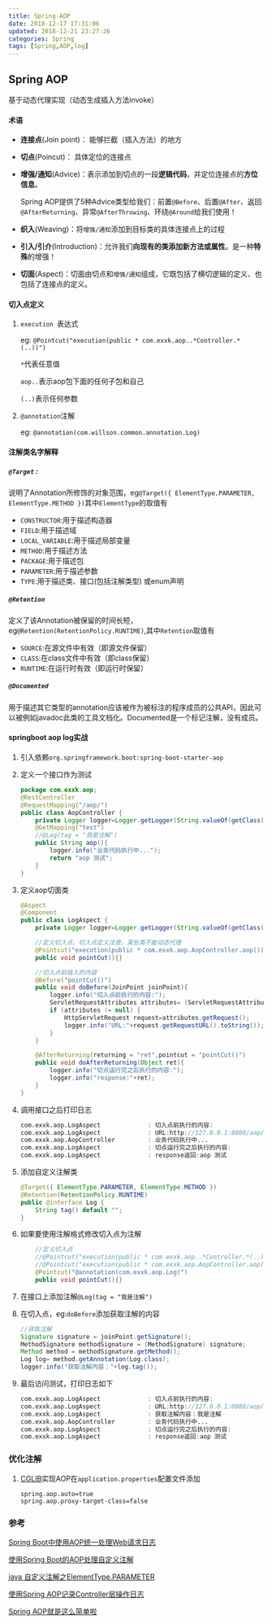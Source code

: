 ```yaml
---
title: Spring-AOP
date: 2018-12-17 17:31:06
updated: 2018-12-21 23:27:26
categories: Spring
tags: [Spring,AOP,log]
---
```


## Spring AOP

基于动态代理实现（动态生成插入方法invoke）

#### 术语

* **连接点**(Join point)： 能够拦截（插入方法）的地方

* **切点**(Poincut)： 具体定位的连接点

* **增强/通知**(Advice)：表示添加到切点的一段**逻辑代码**，并定位连接点的**方位信息**。

  Spring AOP提供了5种Advice类型给我们：前置`@Before`、后置`@After`、返回`@AfterReturning`、异常`@AfterThrowing`、环绕`@Around`给我们使用！

* **织入**(Weaving)：将`增强/通知`添加到目标类的具体连接点上的过程

* **引入/引介**(Introduction)：允许我们**向现有的类添加新方法或属性**。是一种**特殊**的增强！

* **切面**(Aspect)：切面由切点和`增强/通知`组成，它既包括了横切逻辑的定义、也包括了连接点的定义。

#### 切入点定义

1. `execution `表达式

   eg:  `@Pointcut("execution(public * com.exxk.aop..*Controller.*(..))")` 

   `*`代表任意值

   `aop..`表示aop包下面的任何子包和自己

   `(..)`表示任何参数

2. `@annotation`注解

   eg: `@annotation(com.willson.common.annotation.Log)`

#### 注解类名字解释

##### `@Target` :

说明了Annotation所修饰的对象范围，eg`@Target({ ElementType.PARAMETER, ElementType.METHOD })`其中`ElementType`的取值有

* `CONSTRUCTOR`:用于描述构造器
* `FIELD`:用于描述域
* `LOCAL_VARIABLE`:用于描述局部变量
* `METHOD`:用于描述方法
* `PACKAGE`:用于描述包
* `PARAMETER`:用于描述参数
* `TYPE`:用于描述类、接口(包括注解类型) 或enum声明

##### `@Retention`

定义了该Annotation被保留的时间长短，eg`@Retention(RetentionPolicy.RUNTIME)`,其中`Retention`取值有

* `SOURCE`:在源文件中有效（即源文件保留）
* `CLASS`:在class文件中有效（即class保留）
* `RUNTIME`:在运行时有效（即运行时保留）

##### `@Documented`

 用于描述其它类型的annotation应该被作为被标注的程序成员的公共API，因此可以被例如javadoc此类的工具文档化。Documented是一个标记注解，没有成员。

#### springboot aop log实战

1. 引入依赖`org.springframework.boot:spring-boot-starter-aop`

2. 定义一个接口作为测试

   ```java
   package com.exxk.aop;
   @RestController
   @RequestMapping("/aop/")
   public class AopController {
       private Logger logger=Logger.getLogger(String.valueOf(getClass()));
       @GetMapping("test")
       //@Log(tag = "我是注解")
       public String aop(){
           logger.info("业务代码执行中...");
           return "aop 测试";
       }
   }
   ```

3. 定义aop切面类

   ```java
   @Aspect
   @Component
   public class LogAspect {
       private Logger logger=Logger.getLogger(String.valueOf(getClass()));
   
       //定义切入点，切入点定义注意，某些类不能动态代理
       @Pointcut("execution(public * com.exxk.aop.AopController.aop())")
       public void pointCut(){}
   
       //切入点前插入的内容
       @Before("pointCut()")
       public void doBefore(JoinPoint joinPoint){
           logger.info("切入点前执行的内容:");
           ServletRequestAttributes attributes= (ServletRequestAttributes) RequestContextHolder.getRequestAttributes();
           if (attributes != null) {
               HttpServletRequest request=attributes.getRequest();
               logger.info("URL:"+request.getRequestURL().toString());
           }
       }
   
       @AfterReturning(returning = "ret",pointcut = "pointCut()")
       public void doAfterReturning(Object ret){
           logger.info("切点运行完之后执行的内容:");
           logger.info("response:"+ret);
       }
   }
   ```

4. 调用接口之后打印日志

   ```verilog
   com.exxk.aop.LogAspect             : 切入点前执行的内容:
   com.exxk.aop.LogAspect             : URL:http://127.0.0.1:8080/aop/test
   com.exxk.aop.AopController         : 业务代码执行中...
   com.exxk.aop.LogAspect             : 切点运行完之后执行的内容:
   com.exxk.aop.LogAspect             : response返回:aop 测试
   ```

5. 添加自定义注解类

   ```java
   @Target({ ElementType.PARAMETER, ElementType.METHOD })
   @Retention(RetentionPolicy.RUNTIME)
   public @interface Log {
       String tag() default "";
   }
   ```

6. 如果要使用注解格式修改切入点为注解

   ```java
       //定义切入点
       //@Pointcut("execution(public * com.exxk.aop..*Controller.*(..))")
       //@Pointcut("execution(public * com.exxk.aop.AopController.aop())")
       @Pointcut("@annotation(com.exxk.aop.Log)")
       public void pointCut(){}
   ```

7. 在接口上添加注解`@Log(tag = "我是注解")`

8. 在切入点，eg:`doBefore`添加获取注解的内容

   ```java
   //获取注解
   Signature signature = joinPoint.getSignature();
   MethodSignature methodSignature = (MethodSignature) signature;
   Method method = methodSignature.getMethod();
   Log log= method.getAnnotation(Log.class);
   logger.info("获取注解内容："+log.tag());
   ```

9. 最后访问测试，打印日志如下

   ```verilog
   com.exxk.aop.LogAspect             : 切入点前执行的内容:
   com.exxk.aop.LogAspect             : URL:http://127.0.0.1:8080/aop/test
   com.exxk.aop.LogAspect             : 获取注解内容：我是注解
   com.exxk.aop.AopController         : 业务代码执行中...
   com.exxk.aop.LogAspect             : 切点运行完之后执行的内容:
   com.exxk.aop.LogAspect             : response返回:aop 测试
   ```

### 优化注解

1. [CGLIB](https://blog.csdn.net/qq1723205668/article/details/56481476)实现AOP在`application.properties`配置文件添加

   ```
   spring.aop.auto=true
   spring.aop.proxy-target-class=false
   ```









### 参考

[Spring Boot中使用AOP统一处理Web请求日志](http://blog.didispace.com/springbootaoplog/)

[使用Spring Boot的AOP处理自定义注解](https://crane-yuan.github.io/2018/01/11/spring-boot-aop-custom-annotation/)

[java 自定义注解之ElementType.PARAMETER](https://blog.csdn.net/qwdafedv/article/details/79939704)

[使用Spring AOP记录Controller层操作日志](https://github.com/ameizi/DevArticles/issues/152)

[Spring AOP就是这么简单啦](https://juejin.im/post/5b06bf2df265da0de2574ee1)

